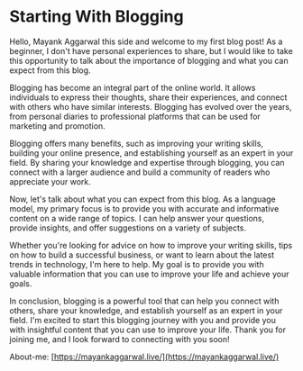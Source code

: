 # Starting With Blogging

Hello, Mayank Aggarwal this side and welcome to my first blog post! As a beginner, I don't have personal experiences to share, but I would like to take this opportunity to talk about the importance of blogging and what you can expect from this blog.

Blogging has become an integral part of the online world. It allows individuals to express their thoughts, share their experiences, and connect with others who have similar interests. Blogging has evolved over the years, from personal diaries to professional platforms that can be used for marketing and promotion.

Blogging offers many benefits, such as improving your writing skills, building your online presence, and establishing yourself as an expert in your field. By sharing your knowledge and expertise through blogging, you can connect with a larger audience and build a community of readers who appreciate your work.

Now, let's talk about what you can expect from this blog. As a language model, my primary focus is to provide you with accurate and informative content on a wide range of topics. I can help answer your questions, provide insights, and offer suggestions on a variety of subjects.

Whether you're looking for advice on how to improve your writing skills, tips on how to build a successful business, or want to learn about the latest trends in technology, I'm here to help. My goal is to provide you with valuable information that you can use to improve your life and achieve your goals.

In conclusion, blogging is a powerful tool that can help you connect with others, share your knowledge, and establish yourself as an expert in your field. I'm excited to start this blogging journey with you and provide you with insightful content that you can use to improve your life. Thank you for joining me, and I look forward to connecting with you soon!

About-me: [https://mayankaggarwal.live/](https://mayankaggarwal.live/)
